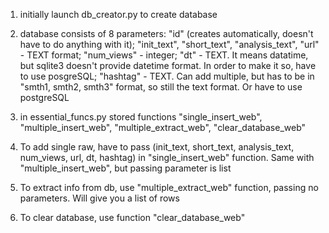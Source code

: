 1. initially launch db_creator.py to create database

2. database consists of 8 parameters:
"id" (creates automatically, doesn't have to do anything with it); 
"init_text", "short_text", "analysis_text", "url" - TEXT format;
"num_views" - integer;
"dt" - TEXT. It means datatime, but sqlite3 doesn't provide datetime format. In order to make it so, have to use posgreSQL;
"hashtag" - TEXT. Can add multiple, but has to be in "smth1, smth2, smth3" format, so still the text format. Or have to use postgreSQL

3. in essential_funcs.py stored functions "single_insert_web", "multiple_insert_web", "multiple_extract_web", "clear_database_web"

4. To add single raw, have to pass (init_text, short_text, analysis_text, num_views, url, dt, hashtag) in "single_insert_web" function. Same with "multiple_insert_web", but passing parameter is list

5. To extract info from db, use "multiple_extract_web" function, passing no parameters. Will give you a list of rows

6. To clear database, use function "clear_database_web"